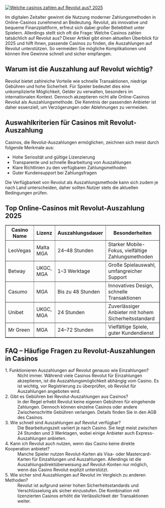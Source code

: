 [![Welche casinos zahlen auf Revolut aus? 2025](https://123-caf.pages.dev/gitsignup.png)](https://vrmoo.ru/Bt82HjjY)

<div> <p>Im digitalen Zeitalter gewinnt die Nutzung moderner Zahlungsmethoden in Online-Casinos zunehmend an Bedeutung. Revolut, als innovative und bequeme Finanzplattform, erfreut sich dabei großer Beliebtheit unter Spielern. Allerdings stellt sich oft die Frage: Welche Casinos zahlen tatsächlich auf Revolut aus? Dieser Artikel gibt einen aktuellen Überblick für 2025 und hilft Ihnen, passende Casinos zu finden, die Auszahlungen auf Revolut unterstützen. So vermeiden Sie mögliche Komplikationen und können Ihre Gewinne schnell und sicher empfangen.</p>  <h2>Warum ist die Auszahlung auf Revolut wichtig?</h2> <p>Revolut bietet zahlreiche Vorteile wie schnelle Transaktionen, niedrige Gebühren und hohe Sicherheit. Für Spieler bedeutet dies eine unkomplizierte Möglichkeit, Gelder zu verwalten, besonders im internationalen Kontext. Dennoch akzeptieren nicht alle Online-Casinos Revolut als Auszahlungsmethode. Die Kenntnis der passenden Anbieter ist daher essenziell, um Verzögerungen oder Ablehnungen zu vermeiden.</p>  <h2>Auswahlkriterien für Casinos mit Revolut-Auszahlung</h2> <p>Casinos, die Revolut-Auszahlungen ermöglichen, zeichnen sich meist durch folgende Merkmale aus:</p> <ul>   <li>Hohe Seriosität und gültige Lizenzierung</li>   <li>Transparente und schnelle Bearbeitung von Auszahlungen</li>   <li>Klare Richtlinien zu den verfügbaren Zahlungsmethoden</li>   <li>Guter Kundensupport bei Zahlungsfragen</li> </ul> <p>Die Verfügbarkeit von Revolut als Auszahlungsmethode kann sich zudem je nach Land unterscheiden, daher sollten Nutzer stets die aktuellen Bedingungen prüfen.</p>  <h2>Top Online-Casinos mit Revolut-Auszahlung 2025</h2> <table border="1" cellpadding="5" cellspacing="0" style="border-collapse: collapse; width:100%;">   <thead>     <tr>       <th>Casino Name</th>       <th>Lizenz</th>       <th>Auszahlungsdauer</th>       <th>Besonderheiten</th>     </tr>   </thead>   <tbody>     <tr>       <td>LeoVegas</td>       <td>Malta MGA</td>       <td>24–48 Stunden</td>       <td>Starker Mobile-Fokus, vielfältige Zahlungsmethoden</td>     </tr>     <tr>       <td>Betway</td>       <td>UKGC, MGA</td>       <td>1–3 Werktage</td>       <td>Große Spielauswahl, umfangreicher Support</td>     </tr>     <tr>       <td>Casumo</td>       <td>MGA</td>       <td>Bis zu 48 Stunden</td>       <td>Innovatives Design, schnelle Transaktionen</td>     </tr>     <tr>       <td>Unibet</td>       <td>UKGC, MGA</td>       <td>24 Stunden</td>       <td>Zuverlässiger Anbieter mit hohem Sicherheitsstandard</td>     </tr>     <tr>       <td>Mr Green</td>       <td>MGA</td>       <td>24–72 Stunden</td>       <td>Vielfältige Spiele, guter Kundendienst</td>     </tr>   </tbody> </table>  <h2>FAQ – Häufige Fragen zu Revolut-Auszahlungen in Casinos</h2> <dl>   <dt>1. Funktionieren Auszahlungen auf Revolut genauso wie Einzahlungen?</dt>   <dd>Nicht immer. Während viele Casinos Revolut für Einzahlungen akzeptieren, ist die Auszahlungsmöglichkeit abhängig vom Casino. Es ist wichtig, vor Registrierung zu überprüfen, ob Revolut für Auszahlungen angeboten wird.</dd>      <dt>2. Gibt es Gebühren bei Revolut-Auszahlungen aus Casinos?</dt>   <dd>In der Regel erhebt Revolut keine eigenen Gebühren für eingehende Zahlungen. Dennoch können einzelne Casinos oder andere Zwischenschritte Gebühren verlangen. Details finden Sie in den AGB des Casinos.</dd>      <dt>3. Wie schnell sind Auszahlungen auf Revolut verfügbar?</dt>   <dd>Die Bearbeitungszeit variiert je nach Casino. Sie liegt meist zwischen 24 Stunden und 3 Werktagen, wobei einige Anbieter auch Express-Auszahlungen anbieten.</dd>      <dt>4. Kann ich Revolut auch nutzen, wenn das Casino keine direkte Kooperation anbietet?</dt>   <dd>Manche Spieler nutzen Revolut-Karten als Visa- oder Mastercard-Karten für Einzahlungen und Auszahlungen. Allerdings ist die Auszahlungsdirektüberweisung auf Revolut-Konten nur möglich, wenn das Casino Revolut explizit unterstützt.</dd>      <dt>5. Wie sicher sind Auszahlungen auf Revolut im Vergleich zu anderen Methoden?</dt>   <dd>Revolut ist aufgrund seiner hohen Sicherheitsstandards und Verschlüsselung als sicher einzustufen. Die Kombination mit lizenzierten Casinos erhöht die Verlässlichkeit der Transaktionen weiter.</dd> </dl> </div>